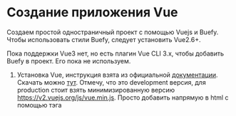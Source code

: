 # Создание приложения Vue

Создаем простой одностраничный проект с помощью Vuejs и Buefy.
Чтобы использовать стили Buefy, следует установить Vue2.6+.

Пока поддержки Vue3 нет, но есть плагин Vue CLI 3.x, чтобы добавить Buefy в проект. Его пока не используем.

1. Установка Vue, инструкция взята из официальной [документации](https://v2.vuejs.org/v2/guide/installation.html).
Скачать можно [тут](https://v2.vuejs.org/js/vue.js). Отмечу, что это development версия, для production стоит взять минимизированную версию https://v2.vuejs.org/js/vue.min.js.
Просто добавить напрямую в html с помощью тэга <script>.
Добавим в папку modules проекта:
```
<script src="./modules/vue.js"></script>
```
Можно скачать стабильную версии с CDN: "https://cdn.jsdelivr.net/npm/vue@2.7.0/dist/vue.js".
  
  2. Создание приложения.
  ```
  //index.html
  <body>
    <div id="app">{{ message }}</div>
    <script src="./main.js"></script>
</body>  
  ```
  
  ```
  //main.js
  var app = new Vue({
    el: '#app',
    data: {
      message: 'Hello Vue!'
    }
  })  
  ```
  3. Установка стилей Buefy
  Инструкция по установке: https://buefy.org/documentation/start#standalone. 
    
  Для установки Buefy просто скачайте:
  
  * Скрипт [buefy.min.js](https://unpkg.com/buefy/dist/buefy.min.js)
  * Стили [buefy.min.css](https://unpkg.com/buefy/dist/buefy.min.css)
  
  Затем добавьте в разметку: 
  
  ```
<!DOCTYPE html>
<html>
<head>
    <meta charset="utf-8">
    <meta name="viewport" content="width=device-width, initial-scale=1">
    <link rel="stylesheet" href="./styles/buefy.min.css">
</head>

<body>
    <div id="app">
        <!-- Buefy components goes here -->
    </div>

    <script src="./modules/vue.js"></script>
    <!-- Full bundle -->
    <script src="./modules/buefy.min.js"></script>

    <script>
        new Vue({
            el: '#app'
        })
    </script>
</body>
</html>
  ```
 Buefy использует набор иконок и шрифтов, их нужно скачать отдельно: Material Design Icons CDN и Font Awesome 5 CDN.
 К примеру, [Material Design Icons](https://cdn.jsdelivr.net/npm/@mdi/font@5.8.55/). 
 
 Понадобятся эти два файлика: 
 * [fonts/materialdesignicons-webfont.woff2](https://cdn.jsdelivr.net/npm/@mdi/font@5.8.55/fonts/materialdesignicons-webfont.woff2)
  * [css/materialdesignicons.min.css](https://cdn.jsdelivr.net/npm/@mdi/font@5.8.55/css/materialdesignicons.min.css)
  
  ```
  <link rel="stylesheet" href="./styles/materialdesignicons.min.css">
  ```
  Создать папку  fonts в корне проекта и там разместить *.woff2
